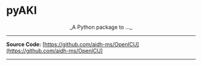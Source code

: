 # pyAKI

<p style="text-align:center;" markdown="1">
_A Python package to ..._ <br>
</p>

---

**Source Code:** [https://github.com/aidh-ms/OpenICU](https://github.com/aidh-ms/OpenICU) <br>

---
